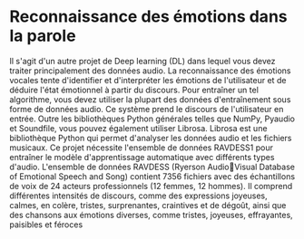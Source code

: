 #  Reconnaissance des émotions dans la parole

Il s'agit d'un autre projet de Deep learning (DL) dans lequel vous devez traiter principalement des
données audio. La reconnaissance des émotions vocales tente d'identifier et d'interpréter les
émotions de l'utilisateur et de déduire l'état émotionnel à partir du discours. Pour entraîner un tel
algorithme, vous devez utiliser la plupart des données d'entraînement sous forme de données audio.
Ce système prend le discours de l'utilisateur en entrée. Outre les bibliothèques Python générales
telles que NumPy, Pyaudio et Soundfile, vous pouvez également utiliser Librosa. Librosa est une
bibliothèque Python qui permet d'analyser les données audio et les fichiers musicaux. 
Ce projet nécessite l'ensemble de données RAVDESS1 pour entraîner le modèle d'apprentissage
automatique avec différents types d'audio. L'ensemble de données RAVDESS (Ryerson AudioVisual Database of Emotional Speech and Song) contient 7356 fichiers avec des échantillons de voix de 24 acteurs professionnels 
(12 femmes, 12 hommes). Il comprend différentes intensités de discours,
comme des expressions joyeuses, calmes, en colère, tristes, surprenantes, 
craintives et de dégoût, ainsi que des chansons aux émotions diverses, comme tristes, 
joyeuses, effrayantes, paisibles et féroces